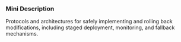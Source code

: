 ### Mini Description

Protocols and architectures for safely implementing and rolling back modifications, including staged deployment, monitoring, and fallback mechanisms.
